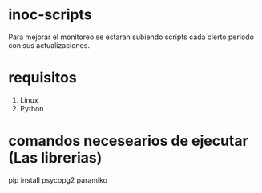 # inoc-scripts
Para mejorar el monitoreo se estaran subiendo scripts cada cierto periodo con sus actualizaciones.
# requisitos
1. Linux
2. Python
# comandos necesearios de ejecutar (Las librerias)
pip install psycopg2 paramiko